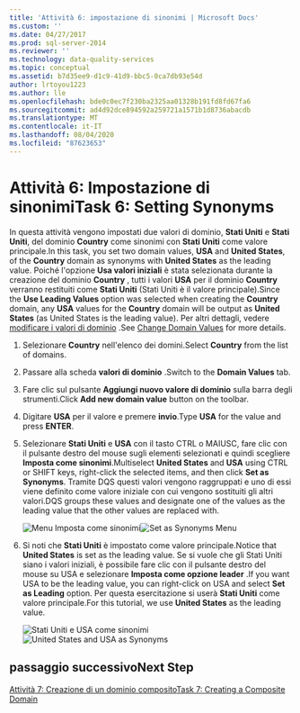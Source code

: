 ```yaml
---
title: 'Attività 6: impostazione di sinonimi | Microsoft Docs'
ms.custom: ''
ms.date: 04/27/2017
ms.prod: sql-server-2014
ms.reviewer: ''
ms.technology: data-quality-services
ms.topic: conceptual
ms.assetid: b7d35ee9-d1c9-41d9-bbc5-0ca7db93e54d
author: lrtoyou1223
ms.author: lle
ms.openlocfilehash: bde0c0ec7f230ba2325aa01328b191fd8fd67fa6
ms.sourcegitcommit: ad4d92dce894592a259721a1571b1d8736abacdb
ms.translationtype: MT
ms.contentlocale: it-IT
ms.lasthandoff: 08/04/2020
ms.locfileid: "87623653"
---
```

# <a name="task-6-setting-synonyms"></a><span data-ttu-id="94de7-102">Attività 6: Impostazione di sinonimi</span><span class="sxs-lookup"><span data-stu-id="94de7-102">Task 6: Setting Synonyms</span></span>
  <span data-ttu-id="94de7-103">In questa attività vengono impostati due valori di dominio, **Stati Uniti** e **Stati Uniti**, del dominio **Country** come sinonimi con **Stati Uniti** come valore principale.</span><span class="sxs-lookup"><span data-stu-id="94de7-103">In this task, you set two domain values, **USA** and **United States**, of the **Country** domain as synonyms with **United States** as the leading value.</span></span> <span data-ttu-id="94de7-104">Poiché l'opzione **Usa valori iniziali** è stata selezionata durante la creazione del dominio **Country** , tutti i valori **USA** per il dominio **Country** verranno restituiti come **Stati Uniti** (Stati Uniti è il valore principale).</span><span class="sxs-lookup"><span data-stu-id="94de7-104">Since the **Use Leading Values** option was selected when creating the **Country** domain, any **USA** values for the **Country** domain will be output as **United States** (as United States is the leading value).</span></span> <span data-ttu-id="94de7-105">Per altri dettagli, vedere [modificare i valori di dominio](https://msdn.microsoft.com/library/hh510408.aspx) .</span><span class="sxs-lookup"><span data-stu-id="94de7-105">See [Change Domain Values](https://msdn.microsoft.com/library/hh510408.aspx) for more details.</span></span>

1.  <span data-ttu-id="94de7-106">Selezionare **Country** nell'elenco dei domini.</span><span class="sxs-lookup"><span data-stu-id="94de7-106">Select **Country** from the list of domains.</span></span>

2.  <span data-ttu-id="94de7-107">Passare alla scheda **valori di dominio** .</span><span class="sxs-lookup"><span data-stu-id="94de7-107">Switch to the **Domain Values** tab.</span></span>

3.  <span data-ttu-id="94de7-108">Fare clic sul pulsante **Aggiungi nuovo valore di dominio** sulla barra degli strumenti.</span><span class="sxs-lookup"><span data-stu-id="94de7-108">Click **Add new domain value** button on the toolbar.</span></span>

4.  <span data-ttu-id="94de7-109">Digitare **USA** per il valore e premere **invio**.</span><span class="sxs-lookup"><span data-stu-id="94de7-109">Type **USA** for the value and press **ENTER**.</span></span>

5.  <span data-ttu-id="94de7-110">Selezionare **Stati Uniti** e **USA** con il tasto CTRL o MAIUSC, fare clic con il pulsante destro del mouse sugli elementi selezionati e quindi scegliere **Imposta come sinonimi**.</span><span class="sxs-lookup"><span data-stu-id="94de7-110">Multiselect **United States** and **USA** using CTRL or SHIFT keys, right-click the selected items, and then click **Set as Synonyms**.</span></span> <span data-ttu-id="94de7-111">Tramite DQS questi valori vengono raggruppati e uno di essi viene definito come valore iniziale con cui vengono sostituiti gli altri valori.</span><span class="sxs-lookup"><span data-stu-id="94de7-111">DQS groups these values and designate one of the values as the leading value that the other values are replaced with.</span></span>

     <span data-ttu-id="94de7-112">![Menu Imposta come sinonimi](../../2014/tutorials/media/et-settingsynonyms-01.jpg "Menu Imposta come sinonimi")</span><span class="sxs-lookup"><span data-stu-id="94de7-112">![Set as Synonyms Menu](../../2014/tutorials/media/et-settingsynonyms-01.jpg "Set as Synonyms Menu")</span></span>

6.  <span data-ttu-id="94de7-113">Si noti che **Stati Uniti** è impostato come valore principale.</span><span class="sxs-lookup"><span data-stu-id="94de7-113">Notice that **United States** is set as the leading value.</span></span> <span data-ttu-id="94de7-114">Se si vuole che gli Stati Uniti siano i valori iniziali, è possibile fare clic con il pulsante destro del mouse su USA e selezionare **Imposta come opzione leader** .</span><span class="sxs-lookup"><span data-stu-id="94de7-114">If you want USA to be the leading value, you can right-click on USA and select **Set as Leading** option.</span></span> <span data-ttu-id="94de7-115">Per questa esercitazione si userà **Stati Uniti** come valore principale.</span><span class="sxs-lookup"><span data-stu-id="94de7-115">For this tutorial, we use **United States** as the leading value.</span></span>

     <span data-ttu-id="94de7-116">![Stati Uniti e USA come sinonimi](../../2014/tutorials/media/et-settingsynonyms-02.jpg "Stati Uniti e USA come sinonimi")</span><span class="sxs-lookup"><span data-stu-id="94de7-116">![United States and USA as Synonyms](../../2014/tutorials/media/et-settingsynonyms-02.jpg "United States and USA as Synonyms")</span></span>

## <a name="next-step"></a><span data-ttu-id="94de7-117">passaggio successivo</span><span class="sxs-lookup"><span data-stu-id="94de7-117">Next Step</span></span>
 [<span data-ttu-id="94de7-118">Attività 7: Creazione di un dominio composito</span><span class="sxs-lookup"><span data-stu-id="94de7-118">Task 7: Creating a Composite Domain</span></span>](../../2014/tutorials/task-7-creating-a-composite-domain.md)


